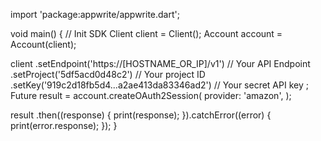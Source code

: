 import 'package:appwrite/appwrite.dart';

void main() { // Init SDK
  Client client = Client();
  Account account = Account(client);

  client
    .setEndpoint('https://[HOSTNAME_OR_IP]/v1') // Your API Endpoint
    .setProject('5df5acd0d48c2') // Your project ID
    .setKey('919c2d18fb5d4...a2ae413da83346ad2') // Your secret API key
  ;
  Future result = account.createOAuth2Session(
    provider: 'amazon',
  );

  result
    .then((response) {
      print(response);
    }).catchError((error) {
      print(error.response);
  });
}
